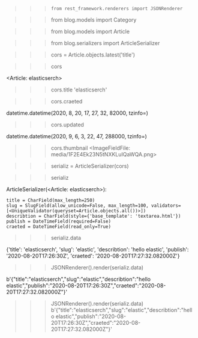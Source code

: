 
>>> ```from rest_framework.renderers import JSONRenderer```
       
>>> from blog.models import Category

>>> from blog.models import Article

>>> from blog.serializers import ArticleSerializer

>>> cors = Article.objects.latest('title')

>>> cors

<Article: elasticserch>

>>> cors.title
'elasticserch'

>>> cors.craeted

datetime.datetime(2020, 8, 20, 17, 27, 32, 82000, tzinfo=<UTC>)

>>> cors.updated

datetime.datetime(2020, 9, 6, 3, 22, 47, 288000, tzinfo=<UTC>)

>>> cors.thumbnail
<ImageFieldFile: media/1F2E4Ek23N5tNXKLuIQaWQA.png>

>>> serializ =  ArticleSerializer(cors)

>>> serializ

ArticleSerializer(<Article: elasticserch>):

    title = CharField(max_length=250)
    slug = SlugField(allow_unicode=False, max_length=100, validators=[<UniqueValidator(queryset=Article.objects.all())>])
    describtion = CharField(style={'base_template': 'textarea.html'})
    publish = DateTimeField(required=False)
    craeted = DateTimeField(read_only=True)

>>> serializ.data

{'title': 'elasticserch', 'slug': 'elastic', 'describtion': 'hello elastic', 'publish': '2020-08-20T17:26:30Z', 'craeted': '2020-08-20T17:27:32.082000Z'}

>>> JSONRenderer().render(serializ.data)

b'{"title":"elasticserch","slug":"elastic","describtion":"hello elastic","publish":"2020-08-20T17:26:30Z","craeted":"2020-08-20T17:27:32.082000Z"}'
>>> 
>>> 
>>> 
>>> 
>>> JSONRenderer().render(serializ.data)
b'{"title":"elasticserch","slug":"elastic","describtion":"hello elastic","publish":"2020-08-20T17:26:30Z","craeted":"2020-08-20T17:27:32.082000Z"}'